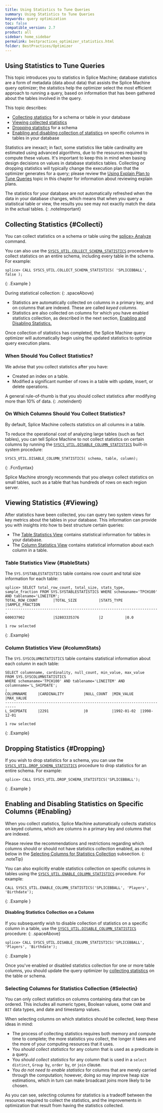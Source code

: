 ```yaml
---
title: Using Statistics to Tune Queries
summary: Using Statistics to Tune Queries
keywords: query optimization
toc: false
compatible_version: 2.7
product: all
sidebar: home_sidebar
permalink: bestpractices_optimizer_statistics.html
folder: BestPractices/Optimizer
---
```

<section>
<div class="TopicContent" data-swiftype-index="true" markdown="1">

# Using Statistics to Tune Queries

This topic introduces you to statistics in Splice Machine; database statistics are a form of metadata (data about data)
that assists the Splice Machine query optimizer; the statistics help the optimizer select the most efficient approach to running a query, based on information that has been gathered about the tables involved in the query.

This topic describes:

* [Collecting statistics](#Collecti) for a schema or table in your
  database
* [Viewing collected statistics](#Viewing)
* [Dropping statistics](#Dropping) for a schema
* [Enabling and disabling collection of statistics](#Enabling) on specific
  columns in tables in your database

Statistics are inexact; in fact, some statistics like table cardinality are estimated using advanced algorithms, due to the resources required to compute these values. It's important to keep this in mind when basing design decisions on values in database statistics tables. Collecting or dropping statistics will typically change the execution plan that the optimizer generates for a query; please review the [Using Explain Plan to Tune Queries](#bestpractices_optimizer_explain.html) topic in this chapter for information about reviewing explain plans.

The statistics for your database are not automatically refreshed when the data in your database changes, which means that when you query a statistical table or view, the results you see may not exactly match the data in the actual tables.
{: .noteImportant}

## Collecting Statistics   {#Collecti}

You can collect statistics on a schema or table using the [<span
class="AppFontCustCode">splice&gt; Analyze</span>](cmdlineref_analyze.html)
command.

You can also use the
[`SYSCS_UTIL.COLLECT_SCHEMA_STATISTICS`](sqlref_sysprocs_collectschemastats.html)
procedure to collect statistics on an entire schema, including every
table in the schema. For example:

```
splice> CALL SYSCS_UTIL.COLLECT_SCHEMA_STATISTICS( 'SPLICEBBALL', false );
```
{: .Example }
<br />

During statistical collection:
{: .spaceAbove}

* Statistics are automatically collected on columns in a primary key,
  and on columns that are indexed. These are called *keyed columns*.
* Statistics are also collected on columns for which you have enabled
  statistics collection, as described in the next section, [Enabling and
  Disabling Statistics.](#Enabling)

Once collection of statistics has completed, the Splice Machine query
optimizer will automatically begin using the updated statistics to
optimize query execution plans.

### When Should You Collect Statistics?

We advise that you collect statistics after you have:

* Created an index on a table.
* Modified a significant number of rows in a table with update, insert,
  or delete operations.

A general rule-of-thumb is that you should collect statistics after
modifying more than 10% of data.
{: .noteIndent}

### On Which Columns Should You Collect Statistics?

By default, Splice Machine collects statistics on all columns in a
table.

To reduce the operational cost of analyzing large tables (such as fact
tables), you can tell Splice Machine to not collect statistics on
certain columns by running the
[`SYSCS_UTIL.DISABLE_COLUMN_STATISTICS`](sqlref_sysprocs_disablecolumnstats.html) built-in
system procedure:

```
SYSCS_UTIL.DISABLE_COLUMN_STATISTICS( schema, table, column);
```
{: .FcnSyntax}

Splice Machine strongly recommends that you *always* collect statistics
on small tables, such as a table that has hundreds of rows on each
region server.

## Viewing Statistics  {#Viewing}

After statistics have been collected, you can query two system views for key metrics about the tables in your database. This information can provide you with insights into how to best structure certain queries:

* The [Table Statistics View](#tableStats) contains statistical information for tables in your database.
* The [Column Statistics View](#columnStats) contains statistical information about each column in a table.

### Table Statistics View  {#tableStats}

The `SYS.SYSTABLESTATISTICS` table contains row count and total size information for each table:

```
splice> SELECT total_row_count, total_size, stats_type, sample_fraction FROM SYS.SYSTABLESTATISTICS WHERE schemaname='TPCH100' AND tablename='LINEITEM';
TOTAL_ROW_COUNT       |TOTAL_SIZE          |STATS_TYPE |SAMPLE_FRACTION
-----------------------------------------------------------------------
600037902             |52803335376         |2          |0.0

1 row selected
```
{: .Example}
<br />

### Column Statistics View  {#columnStats}

The `SYS.SYSCOLUMNSTATISTICS` table contains statistical information about each column in each table:

```
SELECT columnname, cardinality, null_count, min_value, max_value
FROM SYS.SYSCOLUMNSTATISTICS
WHERE schemaname='TPCH100' AND tablename='LINEITEM' AND columnname='L_SHIPDATE';
;
COLUMNNAME     |CARDINALITY         |NULL_COUNT  |MIN_VALUE   |MAX_VALUE
---------------------------------------------------------------------------
L_SHIPDATE     |2291                |0           |1992-01-02  |1998-12-01

1 row selected
```
{: .Example}
<br />


## Dropping Statistics   {#Dropping}

If you wish to drop statistics for a schema, you can use
the
[`SYSCS_UTIL.DROP_SCHEMA_STATISTICS`](sqlref_sysprocs_dropschemastats.html)
procedure to drop statistics for an entire schema. For example:

```
splice> CALL SYSCS_UTIL.DROP_SCHEMA_STATISTICS('SPLICEBBALL');
```
{: .Example }
<br />

## Enabling and Disabling Statistics on Specific Columns   {#Enabling}

When you collect statistics, Splice Machine automatically collects
statistics on keyed columns, which are columns in a primary key and
columns that are indexed.

Please review the recommendations and restrictions regarding which
columns should or should not have statistics collection enabled, as
noted below in the [Selecting Columns for Statistics
Collection](#Selectin) subsection.
{: .noteTip}

You can also explicitly enable statistics collection on specific columns
in tables using the
[`SYSCS_UTIL.ENABLE_COLUMN_STATISTICS`](sqlref_sysprocs_enablecolumnstats.html)
procedure. For example:

```
CALL SYSCS_UTIL.ENABLE_COLUMN_STATISTICS('SPLICEBBALL', 'Players', 'Birthdate');
```
{: .Example }
<br />

#### Disabling Statistics Collection on a Column

If you subsequently wish to disable collection of statistics on a
specific column in a table, use the
[`SYSCS_UTIL.DISABLE_COLUMN_STATISTICS`](sqlref_sysprocs_disablecolumnstats.html)
procedure:
{: .spaceAbove}

```
splice> CALL SYSCS_UTIL.DISABLE_COLUMN_STATISTICS('SPLICEBBALL', 'Players', 'Birthdate');
```
{: .Example }
<br />

Once you've enabled or disabled statistics collection for one or more
table columns, you should update the query optimizer by [collecting
statistics](#Collecti) on the table or schema.

### Selecting Columns for Statistics Collection   {#Selectin}

You can only collect statistics on columns containing data that can be
ordered. This includes all numeric types, Boolean values, some
`CHAR` and `BIT` data types, and date and timestamp values.

When selecting columns on which statistics should be collected, keep
these ideas in mind:

* The process of collecting statistics requires both memory and compute
  time to complete; the more statistics you collect, the longer it takes
  and the more of your computing resources that it uses.
* You *should collect statistics* for any column that is used as a
  predicate in a query.
* You *should collect statistics* for any column that is used in a
  `select distinct`, `Group by`, `order by`, or `join` clause.
* You *do not need to enable statistics* for columns that are merely
  carried through the computation; however, doing so may improve heap
  size estimations, which in turn can make broadcast joins more likely
  to be chosen.

As you can see, selecting columns for statistics is a tradeoff between
the resources required to collect the statistics, and the improvements
in optimization that result from having the statistics collected.

</div>
</section>
